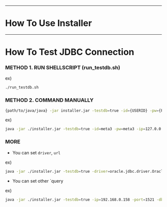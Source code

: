 -----
# How To Use Installer



-----
# How To Test JDBC Connection

### METHOD 1. RUN SHELLSCRIPT (run_testdb.sh)
ex)
```sh
./run_testdb.sh
```

### METHOD 2. COMMAND MANUALLY
```sh
{path/to/java/java} -jar installer.jar -testdb=true -id={USERID} -pw={PASSWORD} -ip={IP} -port={PORT} -db={DB INSTANCE}
```

ex)
```sh
java -jar ./installer.jar -testdb=true -id=meta3 -pw=meta3 -ip=127.0.0.1 -port=1521 -db=orcl
```

### MORE 
- You can set `driver`, `url`

ex)
```sh
java -jar ./installer.jar -testdb=true -driver=oracle.jdbc.driver.OracleDriver -url=jdbc:oracle:thin:@192.168.0.158:1521:da -id=meta3 -pw=meta3
```

- You can set other `query

ex)
```sh
java -jar ./installer.jar -testdb=true -ip=192.168.0.158 -port=1521 -db=da -id=meta3 -pw=meta3 -query="select * from tab where TNAME = 'HELLO_TABLE'"
```